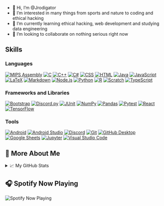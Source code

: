 - 👋 Hi, I’m @Jrodigator
- 👀 I’m interested in many things from sports and nature to coding and ethical hacking
- 🌱 I’m currently learning ethical hacking, web development and studying data engineering 
- 💞️ I’m looking to collaborate on nothing serious right now 

## Skills
  <h3>Languages</h3>

  <p>
      <a href=""><img alt="MIPS Assembly" src="https://custom-icon-badges.demolab.com/badge/Assembly-525252.svg?logo=asm-hex&logoColor=white"></a>
      <a href=""><img alt="C" src="https://custom-icon-badges.demolab.com/badge/C-03599C.svg?logo=c-in-hexagon&logoColor=white"></a>
      <a href=""><img alt="C++" src="https://custom-icon-badges.demolab.com/badge/C++-9C033A.svg?logo=cpp2&logoColor=white"></a>
      <a href=""><img alt="C#" src="https://custom-icon-badges.demolab.com/badge/C%23-68217A.svg?logo=cs2&logoColor=white"></a>
      <a href=""><img alt="CSS" src="https://img.shields.io/badge/CSS-1572B6.svg?logo=css3&logoColor=white"></a>
      <a href=""><img alt="HTML" src="https://img.shields.io/badge/HTML-E34F26.svg?logo=html5&logoColor=white"></a>
      <a href=""><img alt="Java" src="https://custom-icon-badges.demolab.com/badge/Java-007396.svg?logo=java&logoColor=white"></a>
      <a href=""><img alt="JavaScript" src="https://img.shields.io/badge/JavaScript-F7DF1E.svg?logo=javascript&logoColor=black"></a>
      <a href=""><img alt="LaTeX" src="https://img.shields.io/badge/LaTeX-008080.svg?logo=LaTeX&logoColor=white"></a>
      <a href=""><img alt="Markdown" src="https://img.shields.io/badge/Markdown-000000.svg?logo=markdown&logoColor=white"></a>
      <a href=""><img alt="Node.js" src="https://img.shields.io/badge/Node.js-43853D.svg?logo=node.js&logoColor=white"></a>
      <a href=""><img alt="Python" src="https://img.shields.io/badge/Python-14354C.svg?logo=python&logoColor=white"></a>
      <a href=""><img alt="R" src="https://img.shields.io/badge/R-276DC3.svg?logo=r&logoColor=white"></a>
      <a href=""><img alt="Scratch" src="https://img.shields.io/badge/Scratch-4D97FF.svg?logo=scratch&logoColor=white"></a>
      <a href=""><img alt="TypeScript" src="https://img.shields.io/badge/TypeScript-007ACC.svg?logo=typescript&logoColor=white"></a>
  </p>

  <h3>Frameworks and Libraries</h3>

  <p>
      <a href=""><img alt="Bootstrap" src="https://img.shields.io/badge/Bootstrap-7952B3.svg?logo=bootstrap&logoColor=white"></a>
      <a href=""><img alt="Discord.py" src="https://custom-icon-badges.demolab.com/badge/Discord.py-0d1620.svg?logo=dpy"></a>
      <a href=""><img alt="JUnit" src="https://custom-icon-badges.demolab.com/badge/JUnit-25A162.svg?logo=check-circle&logoColor=white"></a>
      <a href=""><img alt="NumPy" src="https://img.shields.io/badge/Numpy-013243.svg?logo=numpy&logoColor=white"></a>
      <a href=""><img alt="Pandas" src="https://img.shields.io/badge/Pandas-150458.svg?logo=pandas&logoColor=white"></a>
      <a href=""><img alt="Pytest" src="https://img.shields.io/badge/Pytest-0A9EDC.svg?logo=pytest&logoColor=white"></a>
      <a href=""><img alt="React" src="https://img.shields.io/badge/React-20232a.svg?logo=react&logoColor=%2361DAFB"></a>
      <a href=""><img alt="TensorFlow" src="https://img.shields.io/badge/TensorFlow-FF6F00.svg?logo=TensorFlow&logoColor=white"></a>
  </p>

  <h3>Tools</h3>

  <p>
      <a href="#"><img alt="Android" src="https://img.shields.io/badge/Android-3DDC84?logo=android&logoColor=white"></a>
      <a href="#"><img alt="Android Studio" src="https://img.shields.io/badge/Android%20Studio-008678.svg?logo=android-studio&logoColor=white"></a>
      <a href="#"><img alt="Discord" src="https://img.shields.io/badge/-Discord-5865F2.svg?logo=discord&logoColor=white"></a> 
      <a href="#"><img alt="Git" src="https://img.shields.io/badge/Git-F05033.svg?logo=git&logoColor=white"></a>
      <a href="#"><img alt="GitHub Desktop" src="https://img.shields.io/badge/GitHub%20Desktop-8034A9.svg?logo=github&logoColor=white"></a>
      <a href="#"><img alt="Google Sheets" src="https://img.shields.io/badge/Sheets-34A853.svg?logo=google%20sheets&logoColor=white"></a>
      <a href="#"><img alt="Jupyter" src="https://img.shields.io/badge/Jupyter-F37626.svg?logo=Jupyter&logoColor=white"></a>
      <a href="#"><img alt="Visual Studio Code" src="https://img.shields.io/badge/Visual%20Studio%20Code-0078d7.svg?logo=visual-studio-code&logoColor=white"></a>
  </p>

## 🚀 More About Me
<details>
  <summary>📈 My GitHub Stats</summary>
  ![Your GitHub Stats](https://github-readme-stats.vercel.app/api?username=Jrodigator&show_icons=true)
</details>

## 🎧 Spotify Now Playing
![Spotify Now Playing](https://spotify-now-playing-b6mcfgvtnd9l79w8465fvw4j2.vercel.app/api/spotify)




<!---
Jrodigator/Jrodigator is a ✨ special ✨ repository because its `README.md` (this file) appears on your GitHub profile.
You can click the Preview link to take a look at your changes.
--->
